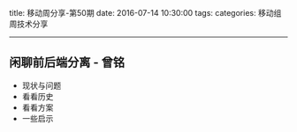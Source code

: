 title: 移动周分享-第50期
date: 2016-07-14  10:30:00
tags:
categories: 移动组周技术分享

---

## 闲聊前后端分离 - 曾铭

- 现状与问题
- 看看历史
- 看看方案
- 一些启示
